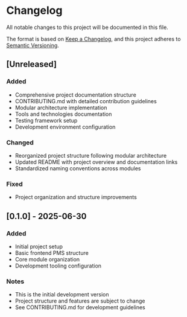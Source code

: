 # Changelog

All notable changes to this project will be documented in this file.

The format is based on [Keep a Changelog](https://keepachangelog.com/en/1.0.0/),
and this project adheres to [Semantic Versioning](https://semver.org/spec/v2.0.0.html).

## [Unreleased]

### Added
- Comprehensive project documentation structure
- CONTRIBUTING.md with detailed contribution guidelines
- Modular architecture implementation
- Tools and technologies documentation
- Testing framework setup
- Development environment configuration

### Changed
- Reorganized project structure following modular architecture
- Updated README with project overview and documentation links
- Standardized naming conventions across modules

### Fixed
- Project organization and structure improvements

## [0.1.0] - 2025-06-30

### Added
- Initial project setup
- Basic frontend PMS structure
- Core module organization
- Development tooling configuration

### Notes
- This is the initial development version
- Project structure and features are subject to change
- See CONTRIBUTING.md for development guidelines

